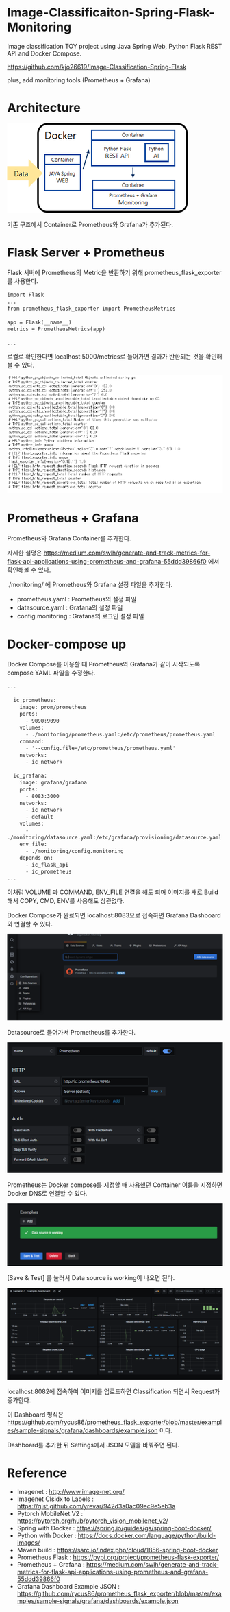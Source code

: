 # Image-Classificaiton-Spring-Flask-Monitoring

Image classification TOY project using Java Spring Web, Python Flask REST API and Docker Compose.

https://github.com/kjo26619/Image-Classification-Spring-Flask

plus, add monitoring tools (Prometheus + Grafana)

# Architecture

![imageArch](https://github.com/kjo26619/Image-Classification-Spring-Flask/blob/main/img/arch.png)

기존 구조에서 Container로 Prometheus와 Grafana가 추가된다.

# Flask Server + Prometheus

Flask 서버에 Prometheus의 Metric을 반환하기 위해 prometheus_flask_exporter 를 사용한다.

```
import Flask
...
from prometheus_flask_exporter import PrometheusMetrics

app = Flask(__name__)
metrics = PrometheusMetrics(app)

...

```

로컬로 확인한다면 localhost:5000/metrics로 들어가면 결과가 반환되는 것을 확인해볼 수 있다.

![image1](https://github.com/kjo26619/Image-Classification-Spring-Flask/blob/main/img/flask.PNG)

# Prometheus + Grafana

Prometheus와 Grafana Container를 추가한다.

자세한 설명은 https://medium.com/swlh/generate-and-track-metrics-for-flask-api-applications-using-prometheus-and-grafana-55ddd39866f0 에서 확인해볼 수 있다.

./monitoring/ 에 Prometheus와 Grafana 설정 파일을 추가한다.

- prometheus.yaml : Prometheus의 설정 파일
- datasource.yaml : Grafana의 설정 파일
- config.monitoring : Grafana의 로그인 설정 파일

# Docker-compose up

Docker Compose를 이용할 때 Prometheus와 Grafana가 같이 시작되도록 compose YAML 파일을 수정한다.

```
...

  ic_prometheus:
    image: prom/prometheus
    ports:
      - 9090:9090
    volumes:
      - ./monitoring/prometheus.yaml:/etc/prometheus/prometheus.yaml
    command:
      - '--config.file=/etc/prometheus/prometheus.yaml'
    networks:
      - ic_network
  
  ic_grafana:
    image: grafana/grafana
    ports: 
      - 8083:3000
    networks:
      - ic_network
      - default
    volumes:
      - ./monitoring/datasource.yaml:/etc/grafana/provisioning/datasource.yaml
    env_file:
      - ./monitoring/config.monitoring
    depends_on:
      - ic_flask_api
      - ic_prometheus
...
```

이처럼 VOLUME 과 COMMAND, ENV_FILE 연결을 해도 되며 이미지를 새로 Build해서 COPY, CMD, ENV를 사용해도 상관없다.

Docker Compose가 완료되면 localhost:8083으로 접속하면 Grafana Dashboard와 연결할 수 있다.

![image2](https://github.com/kjo26619/Image-Classification-Spring-Flask/blob/main/img/grafana1.png)

Datasource로 들어가서 Prometheus를 추가한다.

![image3](https://github.com/kjo26619/Image-Classification-Spring-Flask/blob/main/img/grafana2.png)

Prometheus는 Docker compose를 지정할 때 사용했던 Container 이름을 지정하면 Docker DNS로 연결할 수 있다.

![image4](https://github.com/kjo26619/Image-Classification-Spring-Flask/blob/main/img/grafana3.png)

[Save & Test] 를 눌러서 Data source is working이 나오면 된다.

![image5](https://github.com/kjo26619/Image-Classification-Spring-Flask/blob/main/img/grafana4.png)

localhost:8082에 접속하여 이미지를 업로드하면 Classification 되면서 Request가 증가한다.

이 Dashboard 형식은 https://github.com/rycus86/prometheus_flask_exporter/blob/master/examples/sample-signals/grafana/dashboards/example.json 이다.

Dashboard를 추가한 뒤 Settings에서 JSON 모델을 바꿔주면 된다.

# Reference

- Imagenet : http://www.image-net.org/
- Imagenet Clsidx to Labels : https://gist.github.com/yrevar/942d3a0ac09ec9e5eb3a
- Pytorch MobileNet V2 : https://pytorch.org/hub/pytorch_vision_mobilenet_v2/
- Spring with Docker : https://spring.io/guides/gs/spring-boot-docker/
- Python with Docker : https://docs.docker.com/language/python/build-images/
- Maven build : https://sarc.io/index.php/cloud/1856-spring-boot-docker
- Prometheus Flask : https://pypi.org/project/prometheus-flask-exporter/
- Prometheus + Grafana : https://medium.com/swlh/generate-and-track-metrics-for-flask-api-applications-using-prometheus-and-grafana-55ddd39866f0
- Grafana Dashboard Example JSON : https://github.com/rycus86/prometheus_flask_exporter/blob/master/examples/sample-signals/grafana/dashboards/example.json

